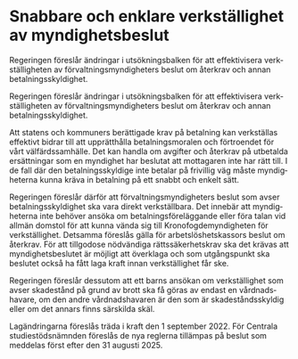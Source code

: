 # Snabbare och enklare verkställighet av myndighetsbeslut

Regeringen föreslår ändringar i utsöknings­balken för att effektivi­sera verk­ställigheten av förvalt­nings­myndigheters beslut om återkrav och annan betalnings­skyldighet.

Regeringen föreslår ändringar i utsöknings­balken för att effektivi­sera verk­ställigheten av förvalt­nings­myndigheters beslut om återkrav och annan betalnings­skyldighet.

Att statens och kommuners berättigade krav på betalning kan verkställas effektivt bidrar till att upprätthålla betalnings­moralen och förtroendet för vårt välfärds­samhälle. Det kan handla om avgifter och återkrav på utbetalda ersätt­ningar som en myndig­het har beslutat att mottagaren inte har rätt till. I de fall där den betalnings­skyldige inte betalar på frivillig väg måste myndig­heterna kunna kräva in betalning på ett snabbt och enkelt sätt.

Regeringen föreslår därför att förvalt­nings­myndig­heters beslut som avser betalnings­skyldighet ska vara direkt verkställ­bara. Det innebär att myndig­heterna inte behöver ansöka om betalnings­föreläggande eller föra talan vid allmän domstol för att kunna vända sig till Krono­fogde­myndig­heten för verkställighet. Detsamma föreslås gälla för arbets­löshets­kassors beslut om återkrav. För att tillgodose nödvändiga rätts­säkerhets­krav ska det krävas att myndig­hets­beslutet är möjligt att överklaga och som utgångs­punkt ska beslutet också ha fått laga kraft innan verkställighet får ske.

Regeringen föreslår dessutom att ett barns ansökan om verkställighet som avser skade­stånd på grund av brott ska få göras av endast en vårdnads­havare, om den andre vårdnads­havaren är den som är skade­stånds­skyldig eller om det annars finns särskilda skäl.

Lagändringarna föreslås träda i kraft den 1 september 2022. För Centrala studie­stöds­nämnden föreslås de nya reglerna tillämpas på beslut som meddelas först efter den 31 augusti 2025.
